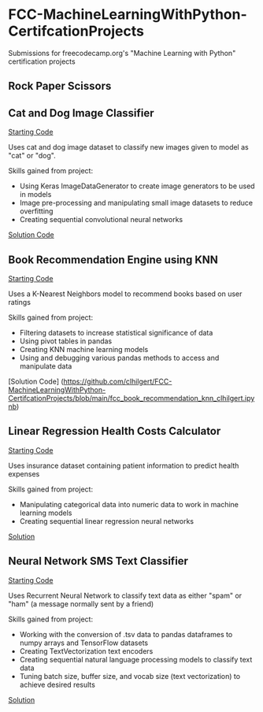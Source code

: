 # FCC-MachineLearningWithPython-CertifcationProjects
Submissions for freecodecamp.org's "Machine Learning with Python" certification projects

## Rock Paper Scissors
## Cat and Dog Image Classifier
[Starting Code](https://colab.research.google.com/github/freeCodeCamp/boilerplate-cat-and-dog-image-classifier/blob/master/fcc_cat_dog.ipynb)

Uses cat and dog image dataset to classify new images given to model as "cat" or "dog".

Skills gained from project:
- Using Keras ImageDataGenerator to create image generators to be used in models
- Image pre-processing and manipulating small image datasets to reduce overfitting
- Creating sequential convolutional neural networks

[Solution Code](https://github.com/clhilgert/FCC-MachineLearningWithPython-CertifcationProjects/blob/main/fcc_cat_dog_clhilgert.ipynb)
## Book Recommendation Engine using KNN
[Starting Code](https://colab.research.google.com/github/freeCodeCamp/boilerplate-book-recommendation-engine/blob/master/fcc_book_recommendation_knn.ipynb)

Uses a K-Nearest Neighbors model to recommend books based on user ratings

Skills gained from project:
- Filtering datasets to increase statistical significance of data
- Using pivot tables in pandas
- Creating KNN machine learning models
- Using and debugging various pandas methods to access and manipulate data

[Solution Code] (https://github.com/clhilgert/FCC-MachineLearningWithPython-CertifcationProjects/blob/main/fcc_book_recommendation_knn_clhilgert.ipynb)
## Linear Regression Health Costs Calculator
[Starting Code](https://colab.research.google.com/github/freeCodeCamp/boilerplate-linear-regression-health-costs-calculator/blob/master/fcc_predict_health_costs_with_regression.ipynb)

Uses insurance dataset containing patient information to predict health expenses

Skills gained from project:
- Manipulating categorical data into numeric data to work in machine learning models
- Creating sequential linear regression neural networks

[Solution](https://github.com/clhilgert/FCC-MachineLearningWithPython-CertifcationProjects/blob/main/fcc_predict_health_costs_with_regression_clhilgert.ipynb)
## Neural Network SMS Text Classifier
[Starting Code](https://colab.research.google.com/github/freeCodeCamp/boilerplate-neural-network-sms-text-classifier/blob/master/fcc_sms_text_classification.ipynb)

Uses Recurrent Neural Network to classify text data as either "spam" or "ham" (a message normally sent by a friend)

Skills gained from project:
- Working with the conversion of .tsv data to pandas dataframes to numpy arrays and TensorFlow datasets
- Creating TextVectorization text encoders
- Creating sequential natural language processing models to classify text data
- Tuning batch size, buffer size, and vocab size (text vectorization) to achieve desired results

[Solution](https://github.com/clhilgert/FCC-MachineLearningWithPython-CertifcationProjects/blob/main/fcc_sms_text_classification_clhilgert.ipynb)
